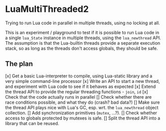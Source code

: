 # LuaMultiThreaded2
Trying to run Lua code in parallel in multiple threads, using no locking at all.

This is an experiment / playground to test if it is possible to run Lua code in a single `lua_State` instance in multiple threads, using the `lua_newthread` API. The assumption is that the Lua-builtin threads provide a separate execution stack, so as long as the threads don't access globals, they should be safe.

## The plan
[x] Get a basic Lua-interpreter to compile, using Lua-static library and a very simple command-line processor
[x] Write an API to start a new thread, and experiment with Lua code to see if it behaves as expected
[x] Extend the thread API to provide the regular threading functions - `join`, `id`
[x] Check that the code actually runs in parallel
[] Check whether there are race conditions possible, and what they do (crash? bad data?)
[] Make sure the thread API plays nice with Lua's GC, esp. wrt. the `lua_newthread` object collection.
[] Add synchronization primitives (`mutex`, ...?).
[] Check whether access to globals protected by mutexes is safe.
[] Split the thread API into a library that can be reused.

